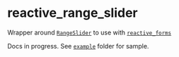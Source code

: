 # reactive_range_slider

Wrapper around [`RangeSlider`](https://api.flutter.dev/flutter/material/RangeSlider-class.html) to use with [`reactive_forms`](https://pub.dev/packages/reactive_forms)

Docs in progress. See [`example`](https://github.com/artflutter/reactive_forms_widgets/tree/master/packages/reactive_range_slider/example) folder for sample.